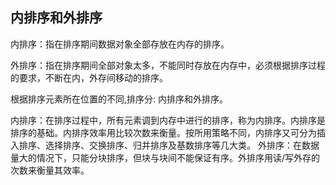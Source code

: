 ## 内排序和外排序

内排序：指在排序期间数据对象全部存放在内存的排序。

外排序：指在排序期间全部对象太多，不能同时存放在内存中，必须根据排序过程的要求，不断在内，外存间移动的排序。

根据排序元素所在位置的不同,排序分: 内排序和外排序。

内排序：在排序过程中，所有元素调到内存中进行的排序，称为内排序。内排序是排序的基础。内排序效率用比较次数来衡量。按所用策略不同，内排序又可分为插入排序、选择排序、交换排序、归并排序及基数排序等几大类。
外排序：在数据量大的情况下，只能分块排序，但块与块间不能保证有序。外排序用读/写外存的次数来衡量其效率。